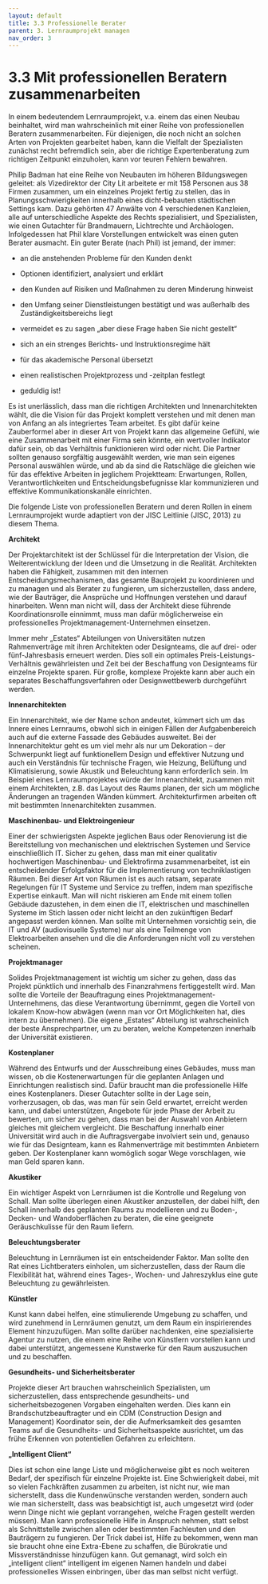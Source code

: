 ```yaml
---
layout: default
title: 3.3 Professionelle Berater
parent: 3. Lernraumprojekt managen
nav_order: 3
---
```


# 3.3 Mit professionellen Beratern zusammenarbeiten

In einem bedeutendem Lernraumprojekt, v.a. einem das einen Neubau
beinhaltet, wird man wahrscheinlich mit einer Reihe von professionellen
Beratern zusammenarbeiten. Für diejenigen, die noch nicht an solchen
Arten von Projekten gearbeitet haben, kann die Vielfalt der Spezialisten
zunächst recht befremdlich sein, aber die richtige Expertenberatung zum
richtigen Zeitpunkt einzuholen, kann vor teuren Fehlern bewahren.

Philip Badman hat eine Reihe von Neubauten im höheren Bildungswegen
geleitet: als Vizedirektor der City Lit arbeitete er mit 158 Personen
aus 38 Firmen zusammen, um ein einzelnes Projekt fertig zu stellen, das
in Planungsschwierigkeiten innerhalb eines dicht-bebauten städtischen
Settings kam. Dazu gehörten 47 Anwälte von 4 verschiedenen Kanzleien,
alle auf unterschiedliche Aspekte des Rechts spezialisiert, und
Spezialisten, wie einen Gutachter für Brandmauern, Lichtrechte und
Archäologen. Infolgedessen hat Phil klare Vorstellungen entwickelt was
einen guten Berater ausmacht. Ein guter Berate (nach Phil) ist jemand,
der immer:

-   an die anstehenden Probleme für den Kunden denkt

-   Optionen identifiziert, analysiert und erklärt

-   den Kunden auf Risiken und Maßnahmen zu deren Minderung hinweist

-   den Umfang seiner Dienstleistungen bestätigt und was außerhalb des
    Zuständigkeitsbereichs liegt

-   vermeidet es zu sagen „aber diese Frage haben Sie nicht gestellt“

-   sich an ein strenges Berichts- und Instruktionsregime hält

-   für das akademische Personal übersetzt

-   einen realistischen Projektprozess und -zeitplan festlegt

-   geduldig ist!

Es ist unerlässlich, dass man die richtigen Architekten und
Innenarchitekten wählt, die die Vision für das Projekt komplett
verstehen und mit denen man von Anfang an als integriertes Team
arbeitet. Es gibt dafür keine Zauberformel aber in dieser Art von
Projekt kann das allgemeine Gefühl, wie eine Zusammenarbeit mit einer
Firma sein könnte, ein wertvoller Indikator dafür sein, ob das
Verhältnis funktionieren wird oder nicht. Die Partner sollten genauso
sorgfältig ausgewählt werden, wie man sein eigenes Personal auswählen
würde, und ab da sind die Ratschläge die gleichen wie für das effektive
Arbeiten in jeglichem Projektteam: Erwartungen, Rollen,
Verantwortlichkeiten und Entscheidungsbefugnisse klar kommunizieren und
effektive Kommunikationskanäle einrichten.

Die folgende Liste von professionellen Beratern und deren Rollen in
einem Lernraumprojekt wurde adaptiert von der JISC Leitlinie (JISC,
2013) zu diesem Thema.

**Architekt**

Der Projektarchitekt ist der Schlüssel für die Interpretation der
Vision, die Weiterentwicklung der Ideen und die Umsetzung in die
Realität. Architekten haben die Fähigkeit, zusammen mit den internen
Entscheidungsmechanismen, das gesamte Bauprojekt zu koordinieren und zu
managen und als Berater zu fungieren, um sicherzustellen, dass andere,
wie der Bauträger, die Ansprüche und Hoffnungen verstehen und darauf
hinarbeiten. Wenn man nicht will, dass der Architekt diese führende
Koordinationsrolle einnimmt, muss man dafür möglicherweise ein
professionelles Projektmanagement-Unternehmen einsetzen.

Immer mehr „Estates“ Abteilungen von Universitäten nutzen Rahmenverträge
mit ihren Architekten oder Designteams, die auf drei- oder
fünf-Jahresbasis erneuert werden. Dies soll ein optimales
Preis-Leistungs-Verhältnis gewährleisten und Zeit bei der Beschaffung
von Designteams für einzelne Projekte sparen. Für große, komplexe
Projekte kann aber auch ein separates Beschaffungsverfahren oder
Designwettbewerb durchgeführt werden.

**Innenarchitekten**

Ein Innenarchitekt, wie der Name schon andeutet, kümmert sich um das
Innere eines Lernraums, obwohl sich in einigen Fällen der
Aufgabenbereich auch auf die externe Fassade des Gebäudes ausweitet. Bei
der Innenarchitektur geht es um viel mehr als nur um Dekoration – der
Schwerpunkt liegt auf funktionellem Design und effektiver Nutzung und
auch ein Verständnis für technische Fragen, wie Heizung, Belüftung und
Klimatisierung, sowie Akustik und Beleuchtung kann erforderlich sein. Im
Beispiel eines Lernraumprojektes würde der Innenarchitekt, zusammen mit
einem Architekten, z.B. das Layout des Raums planen, der sich um
mögliche Änderungen an tragenden Wänden kümmert. Architekturfirmen
arbeiten oft mit bestimmten Innenarchitekten zusammen.

**Maschinenbau- und Elektroingenieur**

Einer der schwierigsten Aspekte jeglichen Baus oder Renovierung ist die
Bereitstellung von mechanischen und elektrischen Systemen und Service
einschließlich IT. Sicher zu gehen, dass man mit einer qualitativ
hochwertigen Maschinenbau- und Elektrofirma zusammenarbeitet, ist ein
entscheidender Erfolgsfaktor für die Implementierung von techniklastigen
Räumen. Bei dieser Art von Räumen ist es auch ratsam, separate
Regelungen für IT Systeme und Service zu treffen, indem man spezifische
Expertise einkauft. Man will nicht riskieren am Ende mit einem tollen
Gebäude dazustehen, in dem einen die IT, elektrischen und maschinellen
Systeme im Stich lassen oder nicht leicht an den zukünftigen Bedarf
angepasst werden können. Man sollte mit Unternehmen vorsichtig sein, die
IT und AV (audiovisuelle Systeme) nur als eine Teilmenge von
Elektroarbeiten ansehen und die die Anforderungen nicht voll zu
verstehen scheinen.

**Projektmanager**

Solides Projektmanagement ist wichtig um sicher zu gehen, dass das
Projekt pünktlich und innerhalb des Finanzrahmens fertiggestellt wird.
Man sollte die Vorteile der Beauftragung eines
Projektmanagement-Unternehmens, das diese Verantwortung übernimmt, gegen
die Vorteil von lokalem Know-how abwägen (wenn man vor Ort Möglichkeiten
hat, dies intern zu übernehmen). Die eigene „Estates“ Abteilung ist
wahrscheinlich der beste Ansprechpartner, um zu beraten, welche
Kompetenzen innerhalb der Universität existieren.

**Kostenplaner**

Während des Entwurfs und der Ausschreibung eines Gebäudes, muss man
wissen, ob die Kostenerwartungen für die geplanten Anlagen und
Einrichtungen realistisch sind. Dafür braucht man die professionelle
Hilfe eines Kostenplaners. Dieser Gutachter sollte in der Lage sein,
vorherzusagen, ob das, was man für sein Geld erwartet, erreicht werden
kann, und dabei unterstützen, Angebote für jede Phase der Arbeit zu
bewerten, um sicher zu gehen, dass man bei der Auswahl von Anbietern
gleiches mit gleichem vergleicht. Die Beschaffung innerhalb einer
Universität wird auch in die Auftragsvergabe involviert sein und,
genauso wie für das Designteam, kann es Rahmenverträge mit bestimmten
Anbietern geben. Der Kostenplaner kann womöglich sogar Wege vorschlagen,
wie man Geld sparen kann.

**Akustiker**

Ein wichtiger Aspekt von Lernräumen ist die Kontrolle und Regelung von
Schall. Man sollte überlegen einen Akustiker anzustellen, der dabei
hilft, den Schall innerhalb des geplanten Raums zu modellieren und zu
Boden-, Decken- und Wandoberflächen zu beraten, die eine geeignete
Geräuschkulisse für den Raum liefern.

**Beleuchtungsberater**

Beleuchtung in Lernräumen ist ein entscheidender Faktor. Man sollte den
Rat eines Lichtberaters einholen, um sicherzustellen, dass der Raum die
Flexibilität hat, während eines Tages-, Wochen- und Jahreszyklus eine
gute Beleuchtung zu gewährleisten.

**Künstler**

Kunst kann dabei helfen, eine stimulierende Umgebung zu schaffen, und
wird zunehmend in Lernräumen genutzt, um dem Raum ein inspirierendes
Element hinzuzufügen. Man sollte darüber nachdenken, eine spezialisierte
Agentur zu nutzen, die einem eine Reihe von Künstlern vorstellen kann
und dabei unterstützt, angemessene Kunstwerke für den Raum auszusuchen
und zu beschaffen.

**Gesundheits- und Sicherheitsberater**

Projekte dieser Art brauchen wahrscheinlich Spezialisten, um
sicherzustellen, dass entsprechende gesundheits- und
sicherheitsbezogenen Vorgaben eingehalten werden. Dies kann ein
Brandschutzbeauftragter und ein CDM (Construction Design and Management)
Koordinator sein, der die Aufmerksamkeit des gesamten Teams auf die
Gesundheits- und Sicherheitsaspekte ausrichtet, um das frühe Erkennen
von potentiellen Gefahren zu erleichtern.

**„Intelligent Client“**

Dies ist schon eine lange Liste und möglicherweise gibt es noch weiteren
Bedarf, der spezifisch für einzelne Projekte ist. Eine Schwierigkeit
dabei, mit so vielen Fachkräften zusammen zu arbeiten, ist nicht nur,
wie man sicherstellt, dass die Kundenwünsche verstanden werden, sondern
auch wie man sicherstellt, dass was beabsichtigt ist, auch umgesetzt
wird (oder wenn Dinge nicht wie geplant vorrangehen, welche Fragen
gestellt werden müssen). Man kann professionelle Hilfe in Anspruch
nehmen, statt selbst als Schnittstelle zwischen allen oder bestimmten
Fachleuten und den Bauträgern zu fungieren. Der Trick dabei ist, Hilfe
zu bekommen, wenn man sie braucht ohne eine Extra-Ebene zu schaffen, die
Bürokratie und Missverständnisse hinzufügen kann. Gut gemanagt, wird
solch ein „intelligent client“ intelligent im eigenen Namen handeln und
dabei professionelles Wissen einbringen, über das man selbst nicht
verfügt.

